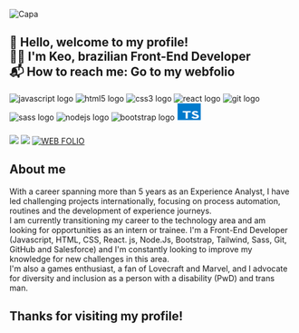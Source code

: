 ![Capa](https://media.licdn.com/dms/image/D4D16AQFDQ9feeBWfPQ/profile-displaybackgroundimage-shrink_350_1400/0/1694005612961?e=1699488000&v=beta&t=pAIzz8s4-E42WBxFg4mlggZzGZsPpAhKIKKlnr0zNy8)

<h2 align="left">
    👋 Hello, welcome to my profile!<br> 
    👨‍💻 I'm Keo, brazilian Front-End Developer <br> 
    📬 How to reach me: Go to my webfolio
</h2>

<div align="left">
  <img src="https://cdn.jsdelivr.net/gh/devicons/devicon/icons/javascript/javascript-original.svg" height="30" width="42" alt="javascript logo"  />
  <img src="https://cdn.jsdelivr.net/gh/devicons/devicon/icons/html5/html5-original.svg" height="30" width="42" alt="html5 logo"  />
  <img src="https://cdn.jsdelivr.net/gh/devicons/devicon/icons/css3/css3-original.svg" height="30" width="42" alt="css3 logo"  />
  <img src="https://cdn.jsdelivr.net/gh/devicons/devicon/icons/react/react-original.svg" height="30" width="42" alt="react logo"  />
  <img src="https://cdn.jsdelivr.net/gh/devicons/devicon/icons/git/git-original.svg" height="30" width="42" alt="git logo"  />
  <img src="https://cdn.jsdelivr.net/gh/devicons/devicon/icons/sass/sass-original.svg" height="30" width="42" alt="sass logo"/>
  <img src="https://cdn.jsdelivr.net/gh/devicons/devicon/icons/nodejs/nodejs-original.svg" height="30" width="42" alt="nodejs logo" />
  <img src="https://cdn.jsdelivr.net/gh/devicons/devicon/icons/bootstrap/bootstrap-original.svg" height="30" width="42" alt="bootstrap logo" />
  <img src="https://raw.githubusercontent.com/devicons/devicon/1119b9f84c0290e0f0b38982099a2bd027a48bf1/icons/typescript/typescript-plain.svg" height="30" width="42" alt="typescript logo" />
</div>

###

<div> 
  <a href ="mailto:keodevspace@gmail.com"><img src="https://img.shields.io/badge/-Gmail-%23333?style=for-the-badge&logo=gmail&logoColor=white" target="_blank"></a>
  <a href="https://www.linkedin.com/in/keodevspace/" target="_blank"><img src="https://img.shields.io/badge/-LinkedIn-%230077B5?style=for-the-badge&logo=linkedin&logoColor=white" target="_blank"></a> 
  <a href="https://keodevspace.vercel.app/englishIndex.html" target="_blank"><img alt='WEB FOLIO' src='https://img.shields.io/badge/WEB_FOLIO-100000?style=for-the-badge&logo=WEB FOLIO&logoColor=B03A1D&labelColor=B03A1D&color=B03A1D'/></a>
</div>

###

<h2 align="left">About me</h2>

<p>With a career spanning more than 5 years as an Experience Analyst, I have led challenging projects internationally, focusing on process automation, routines and the development of experience journeys.<br>
I am currently transitioning my career to the technology area and am looking for opportunities as an intern or trainee. I'm a Front-End Developer (Javascript, HTML, CSS, React. js, Node.Js, Bootstrap, Tailwind, Sass, Git, GitHub and Salesforce) and I'm constantly looking to improve my knowledge for new challenges in this area.<br>
I'm    also    a    games    enthusiast,    a    fan    of   Lovecraft   and   Marvel,   and   I   advocate   for   diversity   and inclusion  as  a  person  with  a  disability  (PwD) and trans man.
</p>

###

<h2 align="left"><strong> Thanks for visiting my profile! </strong></h2>
